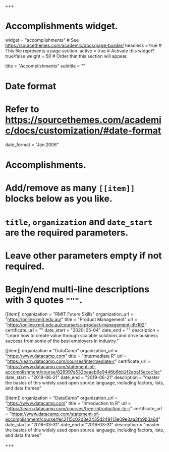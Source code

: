 +++
# Accomplishments widget.
widget = "accomplishments"  # See https://sourcethemes.com/academic/docs/page-builder/
headless = true  # This file represents a page section.
active = true  # Activate this widget? true/false
weight = 50  # Order that this section will appear.

title = "Accomplish&shy;ments"
subtitle = ""

# Date format
#   Refer to https://sourcethemes.com/academic/docs/customization/#date-format
date_format = "Jan 2006"

# Accomplishments.
#   Add/remove as many `[[item]]` blocks below as you like.
#   `title`, `organization` and `date_start` are the required parameters.
#   Leave other parameters empty if not required.
#   Begin/end multi-line descriptions with 3 quotes `"""`.

[[item]]
  organization = "RMIT Future Skills"
  organization_url = "https://online.rmit.edu.au/"
  title = "Product Management"
  url = "https://online.rmit.edu.au/course/sc-product-management-dtr102"
  certificate_url = ""
  date_start = "2020-05-04"
  date_end = ""
  description = "Learn how to create value through scalable solutions and drive business success from some of the best employers in industry."

[[item]]
  organization = "DataCamp"
  organization_url = "https://www.datacamp.com"
  title = "Intermediate R"
  url = "https://learn.datacamp.com/courses/intermediate-r"
  certificate_url = "https://www.datacamp.com/statement-of-accomplishment/course/828997a532beaeb6e9446b6bb2f2eba15ecec1ec"
  date_start = "2019-06-21"
  date_end = "2019-06-21"
  description = "master the basics of this widely used open source language, including factors, lists, and data frames"

[[item]]
  organization = "DataCamp"
  organization_url = "https://www.datacamp.com"
  title = "Introduction to R"
  url = "https://learn.datacamp.com/courses/free-introduction-to-r"
  certificate_url = "https://www.datacamp.com/statement-of-accomplishment/course/fec2115c02d3e2435d249113e09e3aa3fb9b3a6d"
  date_start = "2016-03-31"
  date_end = "2016-03-31"
  description = "master the basics of this widely used open source language, including factors, lists, and data frames"


+++
